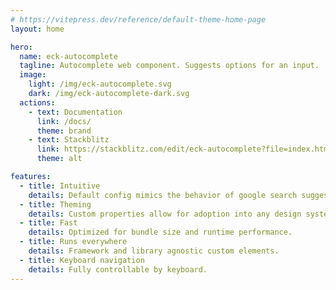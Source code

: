 ```yaml
---
# https://vitepress.dev/reference/default-theme-home-page
layout: home

hero:
  name: eck-autocomplete
  tagline: Autocomplete web component. Suggests options for an input.
  image:
    light: /img/eck-autocomplete.svg
    dark: /img/eck-autocomplete-dark.svg
  actions:
    - text: Documentation
      link: /docs/
      theme: brand
    - text: Stackblitz
      link: https://stackblitz.com/edit/eck-autocomplete?file=index.html
      theme: alt

features:
  - title: Intuitive
    details: Default config mimics the behavior of google search suggestions.
  - title: Theming
    details: Custom properties allow for adoption into any design system.
  - title: Fast
    details: Optimized for bundle size and runtime performance.
  - title: Runs everywhere
    details: Framework and library agnostic custom elements.
  - title: Keyboard navigation
    details: Fully controllable by keyboard.
---
```

